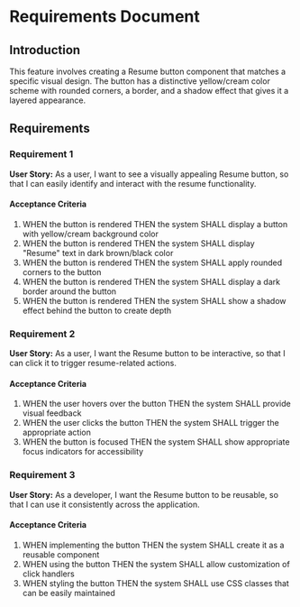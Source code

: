 # Requirements Document

## Introduction

This feature involves creating a Resume button component that matches a specific visual design. The button has a distinctive yellow/cream color scheme with rounded corners, a border, and a shadow effect that gives it a layered appearance.

## Requirements

### Requirement 1

**User Story:** As a user, I want to see a visually appealing Resume button, so that I can easily identify and interact with the resume functionality.

#### Acceptance Criteria

1. WHEN the button is rendered THEN the system SHALL display a button with yellow/cream background color
2. WHEN the button is rendered THEN the system SHALL display "Resume" text in dark brown/black color
3. WHEN the button is rendered THEN the system SHALL apply rounded corners to the button
4. WHEN the button is rendered THEN the system SHALL display a dark border around the button
5. WHEN the button is rendered THEN the system SHALL show a shadow effect behind the button to create depth

### Requirement 2

**User Story:** As a user, I want the Resume button to be interactive, so that I can click it to trigger resume-related actions.

#### Acceptance Criteria

1. WHEN the user hovers over the button THEN the system SHALL provide visual feedback
2. WHEN the user clicks the button THEN the system SHALL trigger the appropriate action
3. WHEN the button is focused THEN the system SHALL show appropriate focus indicators for accessibility

### Requirement 3

**User Story:** As a developer, I want the Resume button to be reusable, so that I can use it consistently across the application.

#### Acceptance Criteria

1. WHEN implementing the button THEN the system SHALL create it as a reusable component
2. WHEN using the button THEN the system SHALL allow customization of click handlers
3. WHEN styling the button THEN the system SHALL use CSS classes that can be easily maintained